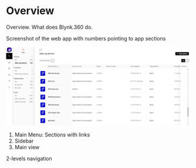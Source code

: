 # Overview

Overview. What does Blynk.360 do. 

Screenshot of the web app with numbers pointing to app sections

![](../.gitbook/assets/search.png)

1. Main Menu: Sections with links
2. Sidebar
3. Main view

2-levels navigation

